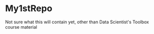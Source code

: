 # My1stRepo
Not sure what this will contain yet, other than Data Scientist's Toolbox course material
